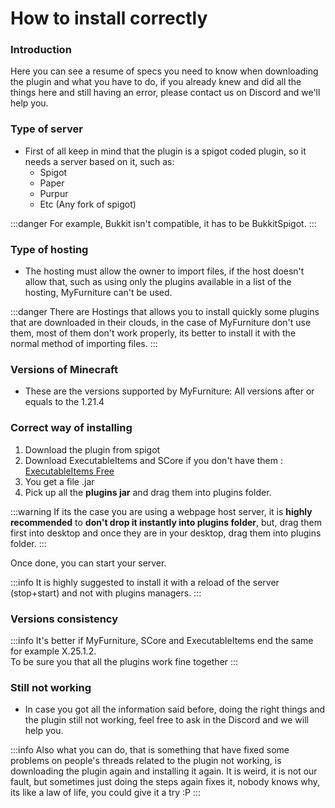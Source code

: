 # How to install correctly

### Introduction

Here you can see a resume of specs you need to know when downloading the plugin and what you have to do, if you already knew and did all the things here and still having an error, please contact us on Discord and we'll help you.

### Type of server

* First of all keep in mind that the plugin is a spigot coded plugin, so it needs a server based on it, such as:
  * Spigot
  * Paper
  * Purpur
  * Etc (Any fork of spigot)

:::danger
For example, Bukkit isn't compatible, it has to be BukkitSpigot.
:::

### Type of hosting

* The hosting must allow the owner to import files, if the host doesn't allow that, such as using only the plugins available in a list of the hosting, MyFurniture can't be used.

:::danger
There are Hostings that allows you to install quickly some plugins that are downloaded in their clouds, in the case of MyFurniture don't use them, most of them don't work properly, its better to install it with the normal method of importing files.
:::

### Versions of Minecraft

* These are the versions supported by MyFurniture: All versions after or equals to the 1.21.4

### Correct way of installing

1. Download the plugin from spigot
2. Download ExecutableItems and SCore if you don't have them : [ExecutableItems Free](https://www.spigotmc.org/resources/custom-items-plugin-executable-items.77578/)
3. You get a file .jar
4. Pick up all the **plugins jar** and drag them into plugins folder.

:::warning
If its the case you are using a webpage host server, it is ****highly recommended**** to ****don't drop it instantly into plugins folder****, but, drag them first into desktop and once they are in your desktop, drag them into plugins folder.
:::

Once done, you can start your server.

:::info
It is highly suggested to install it with a reload of the server (stop+start) and not with plugins managers.
:::

### Versions consistency

:::info
It's better if MyFurniture, SCore and ExecutableItems end the same for example X.25.1.2.\
To be sure you that all the plugins work fine together
:::

### Still not working

* In case you got all the information said before, doing the right things and the plugin still not working, feel free to ask in the Discord and we will help you.

:::info
Also what you can do, that is something that have fixed some problems on people's threads related to the plugin not working, is downloading the plugin again and installing it again. It is weird, it is not our fault, but sometimes just doing the steps again fixes it, nobody knows why, its like a law of life, you could give it a try :P
:::

